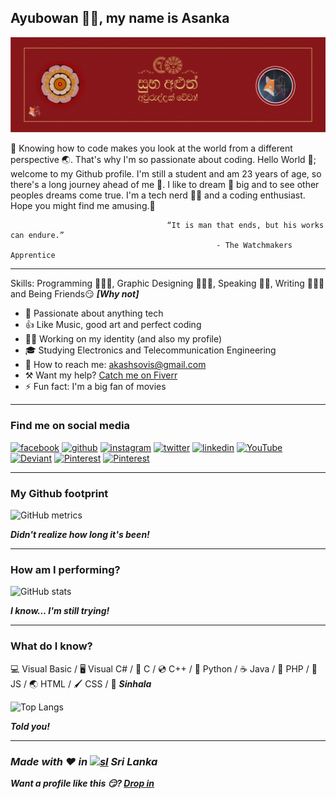 ## Ayubowan 🙏🏾, my name is Asanka

![I'm a tech nerd and a coding enthusiast](https://github.com/asankaSovis/asankaSovis/blob/main/Cover.png)

🤔 Knowing how to code makes you look at the world from a different perspective 🌏. That's why I'm so passionate about coding. Hello World 👋; welcome to my Github profile. I'm still a student and am 23 years of age, so there's a long journey ahead of me 🙆. I like to dream 💬 big and to see other peoples dreams come true. I'm a tech nerd 🐱‍💻 and a coding enthusiast. Hope you might find me amusing.🤩

                                       “It is man that ends, but his works can endure.”
                                                  - The Watchmakers Apprentice

---

Skills: Programming 🧑🏾‍💻, Graphic Designing 🧑🏾‍🎨, Speaking 💁🏾, Writing 🧑🏾‍🏫 and Being Friends😏 ***[Why not]***

- 🤗 Passionate about anything tech
- 👍 Like Music, good art and perfect coding
- 👷🏾 Working on my identity (and also my profile) 
- 🎓 Studying Electronics and Telecommunication Engineering 
- 📧 How to reach me: akashsovis@gmail.com
- ⚒️ Want my help? [Catch me on Fiverr](https://www.fiverr.com/akashsovis) 
- ⚡ Fun fact: I'm a big fan of movies

---

### Find me on social media

[<img src='https://github.com/asankaSovis/asankaSovis/blob/main/facebook.svg' alt='facebook' height='30'>](https://www.facebook.com/artist.artist.98) [<img src='https://github.com/asankaSovis/asankaSovis/blob/main/github.svg' alt='github' height='30'>](https://github.com/asankaSovis)  [<img src='https://github.com/asankaSovis/asankaSovis/blob/main/instagram.svg' alt='instagram' height='30'>](https://www.instagram.com/asankaakashsovis/)  [<img src='https://github.com/asankaSovis/asankaSovis/blob/main/twitter.svg' alt='twitter' height='30'>](https://twitter.com/AsankaSovis)  [<img src='https://github.com/asankaSovis/asankaSovis/blob/main/linkedin.svg' alt='linkedin' height='30'>](https://www.linkedin.com/in/asanka-sovis/)  [<img src='https://github.com/asankaSovis/asankaSovis/blob/main/youtube.svg' alt='YouTube' height='30'>](https://www.youtube.com/c/AKASHSOVIS/) 
[<img src='https://github.com/asankaSovis/asankaSovis/blob/main/deviant.svg' alt='Deviant' height='30'>](https://www.deviantart.com/asanka98)  [<img src='https://github.com/asankaSovis/asankaSovis/blob/main/pin.svg' alt='Pinterest' height='30'>](https://www.pinterest.com/asankasovis)     [<img src='https://github.com/asankaSovis/asankaSovis/blob/main/blog.svg' alt='Pinterest' height='28'>](https://asanka-sovis.blogspot.com/)

---

### My Github footprint
![GitHub metrics](https://metrics.lecoq.io/asankaSovis)

***Didn't realize how long it's been!***

---

### How am I performing?
![GitHub stats](https://github-readme-stats.vercel.app/api?username=asankaSovis&show_icons=true&count_private=true&theme=merko)

***I know... I'm still trying!***

---

### What do I know?

💻 Visual Basic / 🖥️ Visual C# / 💾 C / 💿 C++ / 🐍 Python / ☕ Java / 🐘 PHP / 📜 JS / 🌏 HTML / 🖌️ CSS / 💬 ***Sinhala***

![Top Langs](https://github-readme-stats.vercel.app/api/top-langs?username=asankaSovis&layout=compact&count_private=true&theme=merko)

***Told you!***

---

### ***Made with ❤️ in [<img src='https://github.com/asankaSovis/asankaSovis/blob/main/lion.svg' alt='sl' height='20'>](https://github.com/asankaSovis/asankaSovis/blob/main/lion.svg "Sri Lanka") Sri Lanka***

***Want a profile like this 😏? [Drop in](https://www.fiverr.com/s2/e49d0013dd)***
